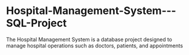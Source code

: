 # Hospital-Management-System---SQL-Project
The Hospital Management System is a database project designed to manage hospital operations such as doctors, patients, and appointments
